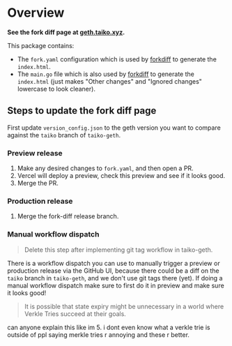 # Overview

**See the fork diff page at [geth.taiko.xyz](https://geth.taiko.xyz).**

This package contains:

- The `fork.yaml` configuration which is used by [forkdiff](https://github.com/protolambda/forkdiff) to generate the `index.html`.
- The `main.go` file which is also used by [forkdiff](https://github.com/protolambda/forkdiff) to generate the `index.html` (just makes "Other changes" and "Ignored changes" lowercase to look cleaner).

## Steps to update the fork diff page

First update `version_config.json` to the geth version you want to compare against the `taiko` branch of `taiko-geth`.

### Preview release

1. Make any desired changes to `fork.yaml`, and then open a PR.
2. Vercel will deploy a preview, check this preview and see if it looks good.
3. Merge the PR.

### Production release

1. Merge the fork-diff release branch.

### Manual workflow dispatch

> Delete this step after implementing git tag workflow in taiko-geth.

There is a workflow dispatch you can use to manually trigger a preview or production release via the GitHub UI, because there could be a diff on the `taiko` branch in `taiko-geth`, and we don't use git tags there (yet). If doing a manual workflow dispatch make sure to first do it in preview and make sure it looks good!

> It is possible that state expiry might be unnecessary in a world where Verkle Tries succeed at their goals.

can anyone explain this like im 5. i dont even know what a verkle trie is outside of ppl saying merkle tries r annoying and these r better.
